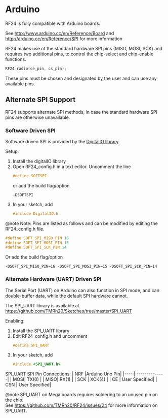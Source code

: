 # Arduino
RF24 is fully compatible with Arduino boards.

See http://www.arduino.cc/en/Reference/Board and http://arduino.cc/en/Reference/SPI for more information

RF24 makes use of the standard hardware SPI pins (MISO, MOSI, SCK) and requires two additional pins, to control
the chip-select and chip-enable functions.

```cpp
RF24 radio(ce_pin, cs_pin);
```
These pins must be chosen and designated by the user and can use any
available pins.

## Alternate SPI Support

RF24 supports alternate SPI methods, in case the standard hardware SPI pins are otherwise unavailable.

### Software Driven SPI
Software driven SPI is provided by the [DigitalIO library](https://github.com/greiman/DigitalIO>).

Setup:
1. Install the digitalIO library
2. Open RF24_config.h in a text editor.
   Uncomment the line
   ```cpp
   #define SOFTSPI
   ```
   or add the build flag/option
   ```shell
   -DSOFTSPI
   ```
3. In your sketch, add
   ```cpp
   #include DigitalIO.h
   ```

@note Note: Pins are listed as follows and can be modified by editing the RF24_config.h file.
```cpp
#define SOFT_SPI_MISO_PIN 16
#define SOFT_SPI_MOSI_PIN 15
#define SOFT_SPI_SCK_PIN 14
```
Or add the build flag/option
```shell
-DSOFT_SPI_MISO_PIN=16 -DSOFT_SPI_MOSI_PIN=15 -DSOFT_SPI_SCK_PIN=14
```

### Alternate Hardware (UART) Driven  SPI
The Serial Port (UART) on Arduino can also function in SPI mode, and can double-buffer data, while the
default SPI hardware cannot.

The SPI_UART library is available at https://github.com/TMRh20/Sketches/tree/master/SPI_UART

Enabling:
1. Install the SPI_UART library
2. Edit RF24_config.h and uncomment
   ```cpp
   #define SPI_UART
   ```
3. In your sketch, add
   ```cpp
   #include <SPI_UART.h>
   ```

SPI_UART SPI Pin Connections:
| NRF |Arduino Uno Pin|
|----:|:--------------|
| MOSI| TX(0)         |
| MISO| RX(1)         |
| SCK | XCK(4)        |
| CE  | User Specified|
| CSN | User Specified|


@note SPI_UART on Mega boards requires soldering to an unused pin on the chip. <br>See
https://github.com/TMRh20/RF24/issues/24 for more information on SPI_UART.
